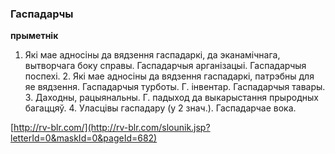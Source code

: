 ### Гаспадарчы
**прыметнік**

1. Які мае адносіны да вядзення гаспадаркі, да эканамічнага, вытворчага боку справы. Гаспадарчыя арганізацыі. Гаспадарчыя поспехі. 2. Які мае адносіны да вядзення гаспадаркі, патрэбны для яе вядзення. Гаспадарчыя турботы. Г. інвентар. Гаспадарчыя тавары. 3. Даходны, рацыянальны. Г. падыход да выкарыстання прыродных багаццяў. 4. Уласцівы гаспадару (у 2 знач.). Гаспадарчае вока.

<a rel="author">[http://rv-blr.com/](http://rv-blr.com/slounik.jsp?letterId=0&maskId=0&pageId=682)</a>
